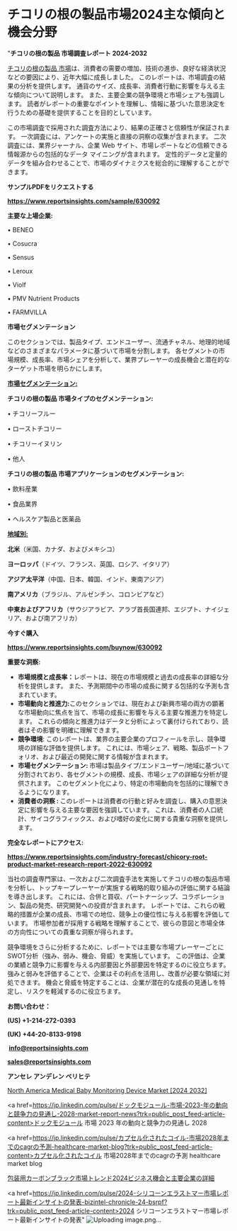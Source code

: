 # チコリの根の製品市場2024主な傾向と機会分野

"<strong>チコリの根の製品 市場調査レポート 2024-2032</strong>

<a href=https://www.reportsinsights.com/sample/630092>チコリの根の製品 市場</a>は、消費者の需要の増加、技術の進歩、良好な経済状況などの要因により、近年大幅に成長しました。 このレポートは、市場調査の結果の分析を提供します。 通貨のサイズ、成長率、消費者行動に影響を与える主な傾向について説明します。 また、主要企業の競争環境と市場シェアも強調します。 読者がレポートの重要なポイントを理解し、情報に基づいた意思決定を行うための基礎を提供することを目的としています。

この市場調査で採用された調査方法により、結果の正確さと信頼性が保証されます。 一次調査には、アンケートの実施と直接の洞察の収集が含まれます。 二次調査には、業界ジャーナル、企業 Web サイト、市場レポートなどの信頼できる情報源からの包括的なデータ マイニングが含まれます。 定性的データと定量的データを組み合わせることで、市場のダイナミクスを総合的に理解することができます。

<strong><b>サンプルPDFをリクエストする</b></strong>

<a href=https://www.reportsinsights.com/sample/630092><strong><u>https://www.reportsinsights.com/sample/630092</u></strong></a>

<strong>主要な上場企業:</strong>

• BENEO

• Cosucra

• Sensus

• Leroux

• Violf

• PMV Nutrient Products

• FARMVILLA

<strong>市場セグメンテーション</strong>

このセクションでは、製品タイプ、エンドユーザー、流通チャネル、地理的地域などのさまざまなパラメータに基づいて市場を分割します。 各セグメントの市場規模、成長率、市場シェアを分析して、業界プレーヤーの成長機会と潜在的なターゲット市場を明らかにします。

<strong><u>市場セグメンテーション</u></strong><strong><u>:</u></strong>

<strong>チコリの根の製品 市場タイプのセグメンテーション:</strong>

• チコリーフルー

• ローストチコリー

• チコリーイヌリン

• 他人

<strong>チコリの根の製品 市場アプリケーションのセグメンテーション:</strong>

• 飲料産業

• 食品業界

• ヘルスケア製品と医薬品

<strong><u>地域別</u></strong><strong><u>:</u></strong>

<strong>北米</strong>（米国、カナダ、およびメキシコ）

<strong>ヨーロッパ</strong>（ドイツ、フランス、英国、ロシア、イタリア）

<strong>アジア太平洋</strong>（中国、日本、韓国、インド、東南アジア）

<strong>南アメリカ</strong>（ブラジル、アルゼンチン、コロンビアなど）

<strong>中東およびアフリカ</strong>（サウジアラビア、アラブ首長国連邦、エジプト、ナイジェリア、および南アフリカ）

<strong>今すぐ購入</strong>

<a href=https://www.reportsinsights.com/buynow/630092><strong><u>https://www.reportsinsights.com/buynow/630092</u></strong></a>

<strong>重要な洞察:</strong>
<ul>
  <li><strong>市場規模と成長率：</strong>レポートは、現在の市場規模と過去の成長率の詳細な分析を提供します。 また、予測期間中の市場の成長に関する包括的な予測も含まれています。</li>
  <li><strong>市場動向と推進力:</strong>このセクションでは、現在および新興市場の両方の顕著な市場動向に焦点を当て、市場の成長に影響を与える主要な推進力を特定します。 これらの傾向と推進力はデータと分析によって裏付けられており、読者はその影響を明確に理解できます。</li>
  <li><strong>競争環境</strong>: このレポートは、業界の主要企業のプロフィールを示し、競争環境の詳細な評価を提供します。 これには、市場シェア、戦略、製品ポートフォリオ、および最近の開発に関する情報が含まれます。</li>
  <li><strong>市場セグメンテーション: </strong>市場は製品タイプ/エンドユーザー/地域に基づいて分割されており、各セグメントの規模、成長、市場シェアの詳細な分析が提供されます。 このセグメント化により、特定の市場動向を包括的に理解できるようになります。</li>
  <li><strong>消費者の洞察 : </strong>このレポートは消費者の行動と好みを調査し、購入の意思決定に影響を与える主要な要因を強調しています。 これは、消費者の人口統計、サイコグラフィックス、および嗜好の変化に関する貴重な洞察を提供します。</li>
</ul>
<strong>完全なレポートにアクセス:</strong>

<a href=https://www.reportsinsights.com/industry-forecast/chicory-root-product-market-research-report-2022-630092><strong><u><b>https://www.reportsinsights.com/industry-forecast/chicory-root-product-market-research-report-2022-630092</b></u></strong></a>

当社の調査専門家は、一次および二次調査手法を実施してチコリの根の製品市場を分析し、トップキープレーヤーが実施する戦略的取り組みの評価に関する結論を導き出します。 これには、合併と買収、パートナーシップ、コラボレーション、製品の発売、研究開発への投資が含まれます。 レポートでは、これらの戦略的措置が企業の成長、市場での地位、競争上の優位性に与える影響を評価しています。 市場参加者が採用する戦略を理解することで、彼らの意図と市場全体の方向性についての貴重な洞察が得られます。

競争環境をさらに分析するために、レポートでは主要な市場プレーヤーごとにSWOT分析（強み、弱み、機会、脅威）を実施しています。 この評価は、企業の業績と競争力に影響を与える内部要因と外部要因を特定するのに役立ちます。 強みと弱みを評価することで、企業はその利点を活用し、改善が必要な領域に対処できます。 機会と脅威を特定することは、企業が潜在的な成長の見通しを特定し、リスクを軽減するのに役立ちます。

<strong>お問い合わせ：</strong>

<strong>(US) +1-214-272-0393</strong>

<strong>(UK) +44-20-8133-9198</strong>

<strong> </strong><a href=info@reportsinsights.com><strong><u>info@reportsinsights.com</u></strong></a>

<a href=sales@reportsinsights.com><strong><u>sales@reportsinsights.com</u></strong></a>

<strong>アンセレ アンデレン ベリヒテ</strong>

<a href=https://www.linkedin.com/pulse/north-america-medical-baby-monitoring-device-market-pjghe/>North America Medical Baby Monitoring Device Market [2024 2032]</a>

<a href=https://jp.linkedin.com/pulse/ドックモジュール-市場-2023-年の動向と競争力の見通し-2028-market-report-news?trk=public_post_feed-article-content>ドックモジュール 市場 2023 年の動向と競争力の見通し 2028</a>

<a href=https://jp.linkedin.com/pulse/カプセル化されたコイル-市場2028年までのcagrの予測-healthcare-market-blog?trk=public_post_feed-article-content>カプセル化されたコイル 市場2028年までのcagrの予測 healthcare market blog</a>

<a href=https://www.linkedin.com/pulse/包装用カーボンブラック市場トレンド2024ビジネス機会と主要企業の詳細-community-market-research-mfitf/>包装用カーボンブラック市場トレンド2024ビジネス機会と主要企業の詳細</a>

<a href=https://jp.linkedin.com/pulse/2024-シリコーンエラストマー市場レポート最新インサイトの発表-bizintel-chronicle-24-bsrpf?trk=public_post_feed-article-content>2024 シリコーンエラストマー市場レポート最新インサイトの発表</a>"
![Uploading image.png…]()
